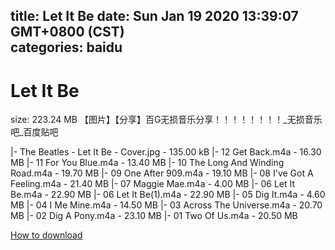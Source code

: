 
title: Let It Be
date: Sun Jan 19 2020 13:39:07 GMT+0800 (CST)    
categories: baidu
---

# Let It Be
size: 223.24 MB
 【图片】【分享】百G无损音乐分享！！！！！！！！_无损音乐吧_百度贴吧
 
|- The Beatles - Let It Be - Cover.jpg - 135.00 kB
|- 12 Get Back.m4a - 16.30 MB
|- 11 For You Blue.m4a - 13.40 MB
|- 10 The Long And Winding Road.m4a - 19.70 MB
|- 09 One After 909.m4a - 19.10 MB
|- 08 I've Got A Feeling.m4a - 21.40 MB
|- 07 Maggie Mae.m4a - 4.00 MB
|- 06 Let It Be.m4a - 22.90 MB
|- 06 Let It Be(1).m4a - 22.90 MB
|- 05 Dig It.m4a - 4.60 MB
|- 04 I Me Mine.m4a - 14.50 MB
|- 03 Across The Universe.m4a - 20.70 MB
|- 02 Dig A Pony.m4a - 23.10 MB
|- 01 Two Of Us.m4a - 20.50 MB

[How to download](https://bpcam.bemobtrk.com/go/2ceec3aa-1ca2-46d6-b9ff-aaa5c184517c?jno=2624)